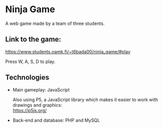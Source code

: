# Ninja Game
 
A web game made by a team of three students.

## Link to the game: 
https://www.students.oamk.fi/~t6bada00/ninja_game/#play

Press W, A, S, D to play.

## Technologies
* Main gameplay: JavaScript 

  Also using P5, a JavaScript library which makes it easier to work with drawings and graphics:  
  https://p5js.org/

* Back-end and database: PHP and MySQL
